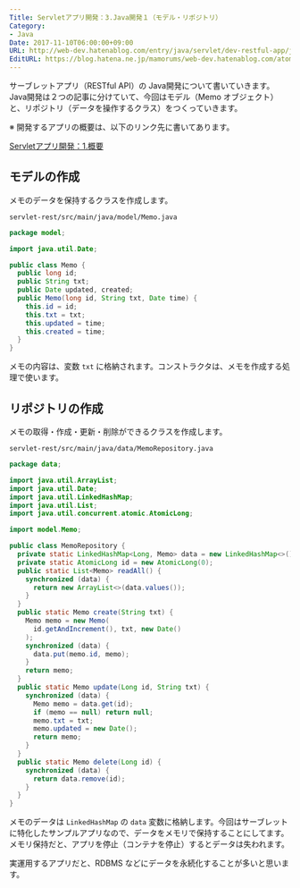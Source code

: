 ```yaml
---
Title: Servletアプリ開発：3.Java開発１（モデル・リポジトリ）
Category:
- Java
Date: 2017-11-10T06:00:00+09:00
URL: http://web-dev.hatenablog.com/entry/java/servlet/dev-restful-app/java1
EditURL: https://blog.hatena.ne.jp/mamorums/web-dev.hatenablog.com/atom/entry/8599973812315713167
---
```


サーブレットアプリ（RESTful API）の Java開発について書いていきます。Java開発は２つの記事に分けていて、今回はモデル（Memo オブジェクト）と、リポジトリ（データを操作するクラス）をつくっていきます。

※ 開発するアプリの概要は、以下のリンク先に書いてあります。

[Servletアプリ開発：1.概要](/entry/java/servlet/dev-restful-app/overview)


## モデルの作成
メモのデータを保持するクラスを作成します。

`servlet-rest/src/main/java/model/Memo.java`

```java
package model;

import java.util.Date;

public class Memo {
  public long id;
  public String txt;
  public Date updated, created;
  public Memo(long id, String txt, Date time) {
    this.id = id;
    this.txt = txt;
    this.updated = time;
    this.created = time;
  }
}
```

メモの内容は、変数 `txt` に格納されます。コンストラクタは、メモを作成する処理で使います。


## リポジトリの作成
メモの取得・作成・更新・削除ができるクラスを作成します。

`servlet-rest/src/main/java/data/MemoRepository.java`

```java
package data;

import java.util.ArrayList;
import java.util.Date;
import java.util.LinkedHashMap;
import java.util.List;
import java.util.concurrent.atomic.AtomicLong;

import model.Memo;

public class MemoRepository {
  private static LinkedHashMap<Long, Memo> data = new LinkedHashMap<>();
  private static AtomicLong id = new AtomicLong(0);
  public static List<Memo> readAll() {
    synchronized (data) {
      return new ArrayList<>(data.values());
    }
  }
  public static Memo create(String txt) {
    Memo memo = new Memo(
      id.getAndIncrement(), txt, new Date()
    );
    synchronized (data) {
      data.put(memo.id, memo);
    }
    return memo;
  }
  public static Memo update(Long id, String txt) {
    synchronized (data) {
      Memo memo = data.get(id);
      if (memo == null) return null;
      memo.txt = txt;
      memo.updated = new Date();
      return memo;
    }
  }
  public static Memo delete(Long id) {
    synchronized (data) {
      return data.remove(id);
    }
  }
}
```

メモのデータは `LinkedHashMap` の `data` 変数に格納します。今回はサーブレットに特化したサンプルアプリなので、データをメモリで保持することにしてます。メモリ保持だと、アプリを停止（コンテナを停止）するとデータは失われます。

実運用するアプリだと、RDBMS などにデータを永続化することが多いと思います。

